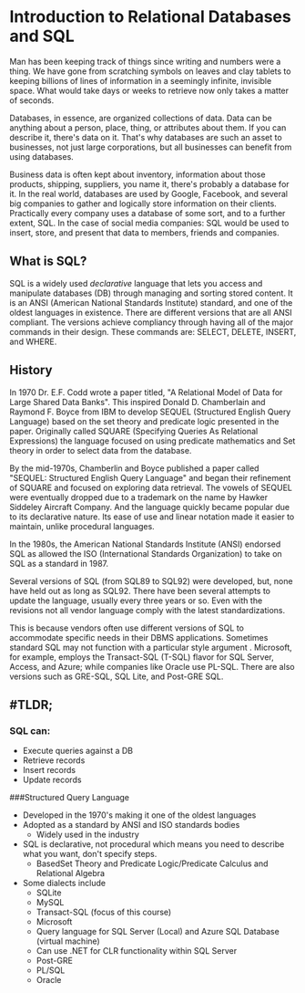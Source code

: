 # Introduction to Relational Databases and SQL

   Man has been keeping track of things since writing and numbers were a thing. We have gone from scratching symbols on leaves and clay 
tablets to keeping billions of lines of information in a seemingly infinite, invisible space. What would take days or weeks to retrieve 
now only takes a matter of seconds.

Databases, in essence, are organized collections of data. Data can be anything about a person, place, thing, or attributes about them. 
If you can describe it, there's data on it. That's why databases are such an asset to businesses, not just large corporations, but all 
businesses can benefit from using databases. 

Business data is often kept about inventory, information about those products, shipping, suppliers, you name it, there's probably a 
database for it. In the real world, databases are used by Google, Facebook, and several big companies to gather and logically store 
information on their clients. Practically every company uses a database of some sort, and to a further extent, SQL. In the case of 
social media companies: SQL would be used to insert, store, and present that data to members, friends and companies. 

## What is SQL?
SQL is a widely used _declarative_ language that lets you access and manipulate databases (DB) through managing and sorting stored content.
It is an ANSI (American National Standards Institute) standard, and one of the oldest languages in existence. There are different versions that are all ANSI compliant. The versions achieve compliancy through having all of the major commands in their design. These
commands are: SELECT, DELETE, INSERT, and WHERE.

## History
In 1970 Dr. E.F. Codd wrote a paper titled, "A Relational Model of Data for Large Shared Data Banks". This inspired Donald D. Chamberlain
and Raymond F. Boyce from IBM to develop SEQUEL (Structured English Query Language) based on the set theory and predicate logic presented in
the paper. Originally called SQUARE (Specifying Queries As Relational Expressions) the language focused on using predicate mathematics and Set theory in order to select 
data from the database.

By the mid-1970s, Chamberlin and Boyce published a paper called "SEQUEL: Structured English Query Language" and began their refinement 
of SQUARE and focused on exploring data retrieval. The vowels of SEQUEL were eventually dropped due to a trademark on the name by Hawker
Siddeley Aircraft Company. And the language quickly became popular due to its declarative nature. Its ease of use and linear notation
made it easier to maintain, unlike procedural languages.

In the 1980s, the American National Standards Institute (ANSI) endorsed SQL as allowed the ISO (International Standards Organization)
to take on SQL as a standard in 1987. 

Several versions of SQL (from SQL89 to SQL92) were developed, but, none have held out as long as SQL92. There have been several attempts
to update the language, usually every three years or so. Even with the revisions not all  vendor language comply with the latest 
standardizations. 

This is because vendors often use different versions of SQL to accommodate specific needs in their DBMS applications. Sometimes standard 
SQL may not function with a particular style argument . Microsoft, for example, employs the Transact-SQL (T-SQL) flavor for SQL Server, 
Access, and Azure; while companies like Oracle use PL-SQL.  There are also versions such as GRE-SQL, SQL Lite, and Post-GRE SQL. 

## #TLDR;

### SQL can:
  - Execute queries against a DB
  - Retrieve records
  - Insert records
  - Update records

###Structured Query Language 
  - Developed in the 1970's making it one of the oldest languages
  - Adopted as a standard by ANSI and ISO standards bodies 
	- Widely used in the industry
  - SQL is declarative, not procedural which means you need to describe what you want, don't specify steps.
	- BasedSet Theory and Predicate Logic/Predicate Calculus and Relational Algebra
  - Some dialects include
    - SQLite
    - MySQL
    - Transact-SQL (focus of this course)
     - Microsoft 
      - Query language for SQL Server (Local) and Azure SQL Database (virtual machine)
       - Can use .NET for CLR functionality within SQL Server
    - Post-GRE
    - PL/SQL
     - Oracle


